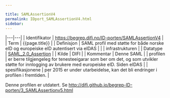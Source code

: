 ```yaml
---

title: SAMLAssertionV4  
permalink: IDport_SAMLAssertionV4.html
sidebar:
---
```


  |---|---|
| Identifikator    | https://begrep.difi.no/ID-porten/SAMLAssertionV4 |
| Term             | {{page.title}} |
| Definisjon       | SAML profil med støtte for både norske eID og europeiske eID autentisert via eIDAS |
|                  | infrastrukturen |
| Datatype         | [SAML\_2.0\_Assertion](http://en.wikipedia.org/wiki/SAML_2.0#SAML_2.0_Assertions) |
| Kilde            | DIFI |
| Kommentar        | Denne SAML |
| profilen         | er berre tilgjengeleg for tenesteeigarar som ber om det, og som utvikler støtte for innlogging av brukere med europeiske eID. Siden eIDAS |
| spesifikasjonene | per 2015 er under utarbeidelse, kan det bli endringer i profilen i fremtiden. |

Denne profilen er utdatert. Se
<http://difi.github.io/begrep-ID-porten/3_SAMLAssertionv5.html>
